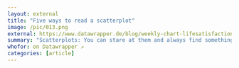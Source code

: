 ```yaml
---
layout: external
title: "Five ways to read a scatterplot"
image: /pic/013.png
external: https://www.datawrapper.de/blog/weekly-chart-lifesatisfaction/
summary: "Scatterplots: You can stare at them and always find something new. How to stare well."
whofor: on Datawrapper ↗
categories: [article]
---
```

